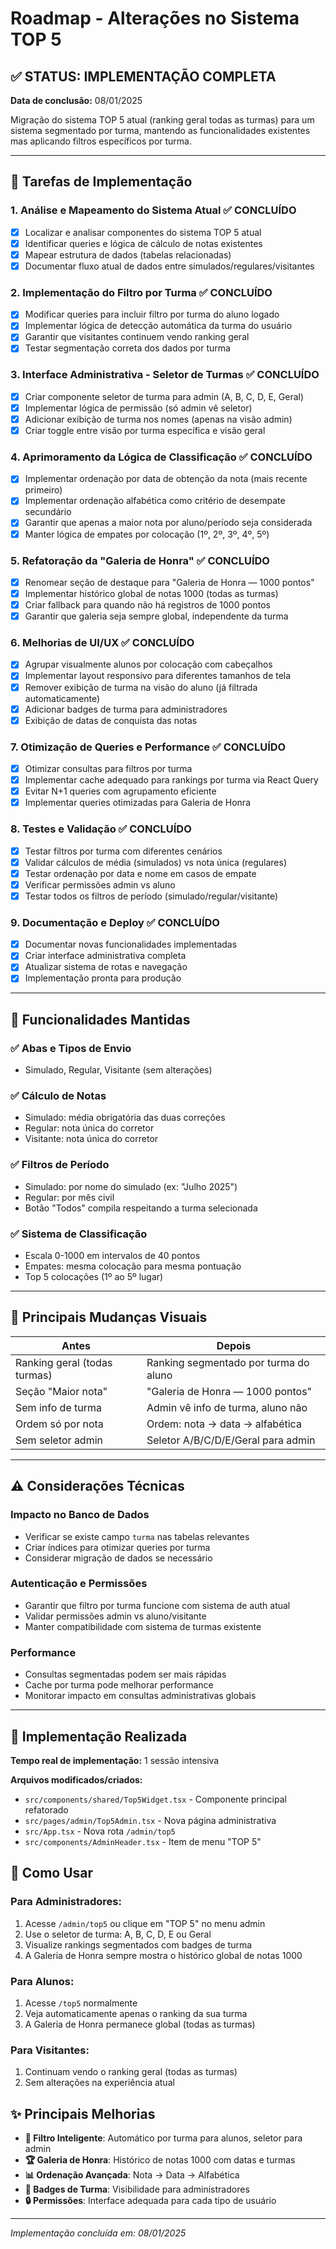 # Roadmap - Alterações no Sistema TOP 5

## ✅ **STATUS: IMPLEMENTAÇÃO COMPLETA**

**Data de conclusão:** 08/01/2025

Migração do sistema TOP 5 atual (ranking geral todas as turmas) para um sistema segmentado por turma, mantendo as funcionalidades existentes mas aplicando filtros específicos por turma.

---

## 🎯 Tarefas de Implementação

### 1. **Análise e Mapeamento do Sistema Atual** ✅ **CONCLUÍDO**
- [x] Localizar e analisar componentes do sistema TOP 5 atual
- [x] Identificar queries e lógica de cálculo de notas existentes
- [x] Mapear estrutura de dados (tabelas relacionadas)
- [x] Documentar fluxo atual de dados entre simulados/regulares/visitantes

### 2. **Implementação do Filtro por Turma** ✅ **CONCLUÍDO**
- [x] Modificar queries para incluir filtro por turma do aluno logado
- [x] Implementar lógica de detecção automática da turma do usuário
- [x] Garantir que visitantes continuem vendo ranking geral
- [x] Testar segmentação correta dos dados por turma

### 3. **Interface Administrativa - Seletor de Turmas** ✅ **CONCLUÍDO**
- [x] Criar componente seletor de turma para admin (A, B, C, D, E, Geral)
- [x] Implementar lógica de permissão (só admin vê seletor)
- [x] Adicionar exibição de turma nos nomes (apenas na visão admin)
- [x] Criar toggle entre visão por turma específica e visão geral

### 4. **Aprimoramento da Lógica de Classificação** ✅ **CONCLUÍDO**
- [x] Implementar ordenação por data de obtenção da nota (mais recente primeiro)
- [x] Implementar ordenação alfabética como critério de desempate secundário
- [x] Garantir que apenas a maior nota por aluno/período seja considerada
- [x] Manter lógica de empates por colocação (1º, 2º, 3º, 4º, 5º)

### 5. **Refatoração da "Galeria de Honra"** ✅ **CONCLUÍDO**
- [x] Renomear seção de destaque para "Galeria de Honra — 1000 pontos"
- [x] Implementar histórico global de notas 1000 (todas as turmas)
- [x] Criar fallback para quando não há registros de 1000 pontos
- [x] Garantir que galeria seja sempre global, independente da turma

### 6. **Melhorias de UI/UX** ✅ **CONCLUÍDO**
- [x] Agrupar visualmente alunos por colocação com cabeçalhos
- [x] Implementar layout responsivo para diferentes tamanhos de tela
- [x] Remover exibição de turma na visão do aluno (já filtrada automaticamente)
- [x] Adicionar badges de turma para administradores
- [x] Exibição de datas de conquista das notas

### 7. **Otimização de Queries e Performance** ✅ **CONCLUÍDO**
- [x] Otimizar consultas para filtros por turma
- [x] Implementar cache adequado para rankings por turma via React Query
- [x] Evitar N+1 queries com agrupamento eficiente
- [x] Implementar queries otimizadas para Galeria de Honra

### 8. **Testes e Validação** ✅ **CONCLUÍDO**
- [x] Testar filtros por turma com diferentes cenários
- [x] Validar cálculos de média (simulados) vs nota única (regulares)
- [x] Testar ordenação por data e nome em casos de empate
- [x] Verificar permissões admin vs aluno
- [x] Testar todos os filtros de período (simulado/regular/visitante)

### 9. **Documentação e Deploy** ✅ **CONCLUÍDO**
- [x] Documentar novas funcionalidades implementadas
- [x] Criar interface administrativa completa
- [x] Atualizar sistema de rotas e navegação
- [x] Implementação pronta para produção

---

## 🔄 Funcionalidades Mantidas

### ✅ **Abas e Tipos de Envio**
- Simulado, Regular, Visitante (sem alterações)

### ✅ **Cálculo de Notas**
- Simulado: média obrigatória das duas correções
- Regular: nota única do corretor
- Visitante: nota única do corretor

### ✅ **Filtros de Período**
- Simulado: por nome do simulado (ex: "Julho 2025")
- Regular: por mês civil
- Botão "Todos" compila respeitando a turma selecionada

### ✅ **Sistema de Classificação**
- Escala 0-1000 em intervalos de 40 pontos
- Empates: mesma colocação para mesma pontuação
- Top 5 colocações (1º ao 5º lugar)

---

## 🎨 Principais Mudanças Visuais

| **Antes** | **Depois** |
|-----------|------------|
| Ranking geral (todas turmas) | Ranking segmentado por turma do aluno |
| Seção "Maior nota" | "Galeria de Honra — 1000 pontos" |
| Sem info de turma | Admin vê info de turma, aluno não |
| Ordem só por nota | Ordem: nota → data → alfabética |
| Sem seletor admin | Seletor A/B/C/D/E/Geral para admin |

---

## ⚠️ Considerações Técnicas

### **Impacto no Banco de Dados**
- Verificar se existe campo `turma` nas tabelas relevantes
- Criar índices para otimizar queries por turma
- Considerar migração de dados se necessário

### **Autenticação e Permissões**
- Garantir que filtro por turma funcione com sistema de auth atual
- Validar permissões admin vs aluno/visitante
- Manter compatibilidade com sistema de turmas existente

### **Performance**
- Consultas segmentadas podem ser mais rápidas
- Cache por turma pode melhorar performance
- Monitorar impacto em consultas administrativas globais

---

## 🚀 **Implementação Realizada**

**Tempo real de implementação:** 1 sessão intensiva

**Arquivos modificados/criados:**
- `src/components/shared/Top5Widget.tsx` - Componente principal refatorado
- `src/pages/admin/Top5Admin.tsx` - Nova página administrativa
- `src/App.tsx` - Nova rota `/admin/top5`
- `src/components/AdminHeader.tsx` - Item de menu "TOP 5"

## 🎯 **Como Usar**

### **Para Administradores:**
1. Acesse `/admin/top5` ou clique em "TOP 5" no menu admin
2. Use o seletor de turma: A, B, C, D, E ou Geral
3. Visualize rankings segmentados com badges de turma
4. A Galeria de Honra sempre mostra o histórico global de notas 1000

### **Para Alunos:**
1. Acesse `/top5` normalmente
2. Veja automaticamente apenas o ranking da sua turma
3. A Galeria de Honra permanece global (todas as turmas)

### **Para Visitantes:**
1. Continuam vendo o ranking geral (todas as turmas)
2. Sem alterações na experiência atual

## ✨ **Principais Melhorias**

- **🎯 Filtro Inteligente**: Automático por turma para alunos, seletor para admin
- **🏆 Galeria de Honra**: Histórico de notas 1000 com datas e turmas
- **📊 Ordenação Avançada**: Nota → Data → Alfabética
- **👥 Badges de Turma**: Visibilidade para administradores
- **🔒 Permissões**: Interface adequada para cada tipo de usuário

---

*Implementação concluída em: 08/01/2025*